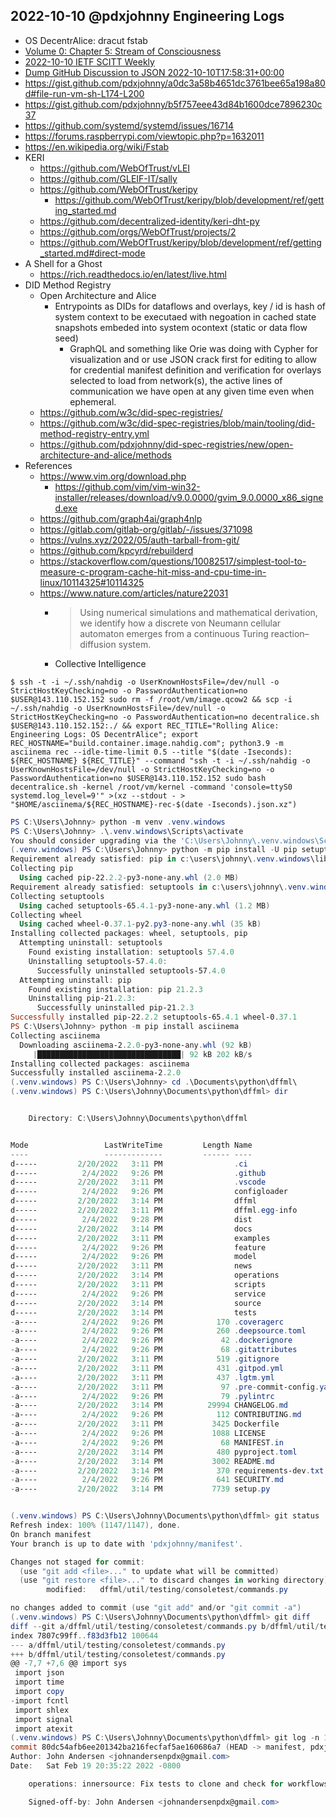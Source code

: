 ## 2022-10-10 @pdxjohnny Engineering Logs

- OS DecentrAlice: dracut fstab
- [Volume 0: Chapter 5: Stream of Consciousness](https://github.com/intel/dffml/blob/main/docs/tutorials/rolling_alice/0000_architecting_alice/0005_stream_of_consciousness.md)
- [2022-10-10 IETF SCITT Weekly](https://github.com/intel/dffml/discussions/1406?sort=new#discussioncomment-3840337)
- [Dump GitHub Discussion to JSON 2022-10-10T17:58:31+00:00](https://gist.github.com/pdxjohnny/9f3dc18f0a42d3107aaa2363331d8faa)
- https://gist.github.com/pdxjohnny/a0dc3a58b4651dc3761bee65a198a80d#file-run-vm-sh-L174-L200
- https://gist.github.com/pdxjohnny/b5f757eee43d84b1600dce7896230c37
- https://github.com/systemd/systemd/issues/16714
- https://forums.raspberrypi.com/viewtopic.php?p=1632011
- https://en.wikipedia.org/wiki/Fstab
- KERI
  - https://github.com/WebOfTrust/vLEI
  - https://github.com/GLEIF-IT/sally
  - https://github.com/WebOfTrust/keripy
    - https://github.com/WebOfTrust/keripy/blob/development/ref/getting_started.md
  - https://github.com/decentralized-identity/keri-dht-py
  - https://github.com/orgs/WebOfTrust/projects/2
  - https://github.com/WebOfTrust/keripy/blob/development/ref/getting_started.md#direct-mode
- A Shell for a Ghost
  - https://rich.readthedocs.io/en/latest/live.html
- DID Method Registry
  - Open Architecture and Alice
    - Entrypoints as DIDs for dataflows and overlays, key / id is hash of system context to be executaed with negoation in cached state snapshots embeded into system ocontext (static or data flow seed)
      - GraphQL and something like Orie was doing with Cypher for visualization and or use JSON crack first for editing to allow for credential manifest definition and verification for overlays selected to load from network(s), the active lines of communication we have open at any given time even when ephemeral.
  - https://github.com/w3c/did-spec-registries/
  - https://github.com/w3c/did-spec-registries/blob/main/tooling/did-method-registry-entry.yml
  - https://github.com/pdxjohnny/did-spec-registries/new/open-architecture-and-alice/methods
- References
  - https://www.vim.org/download.php
    - https://github.com/vim/vim-win32-installer/releases/download/v9.0.0000/gvim_9.0.0000_x86_signed.exe
  - https://github.com/graph4ai/graph4nlp
  - https://gitlab.com/gitlab-org/gitlab/-/issues/371098
  - https://vulns.xyz/2022/05/auth-tarball-from-git/
  - https://github.com/kpcyrd/rebuilderd
  - https://stackoverflow.com/questions/10082517/simplest-tool-to-measure-c-program-cache-hit-miss-and-cpu-time-in-linux/10114325#10114325
  - https://www.nature.com/articles/nature22031
    - > Using numerical simulations and mathematical derivation, we identify how a discrete von Neumann cellular automaton emerges from a continuous Turing reaction–diffusion system.
    - Collective Intelligence

```console
$ ssh -t -i ~/.ssh/nahdig -o UserKnownHostsFile=/dev/null -o StrictHostKeyChecking=no -o PasswordAuthentication=no $USER@143.110.152.152 sudo rm -f /root/vm/image.qcow2 && scp -i ~/.ssh/nahdig -o UserKnownHostsFile=/dev/null -o StrictHostKeyChecking=no -o PasswordAuthentication=no decentralice.sh $USER@143.110.152.152:./ && export REC_TITLE="Rolling Alice: Engineering Logs: OS DecentrAlice"; export REC_HOSTNAME="build.container.image.nahdig.com"; python3.9 -m asciinema rec --idle-time-limit 0.5 --title "$(date -Iseconds): ${REC_HOSTNAME} ${REC_TITLE}" --command "ssh -t -i ~/.ssh/nahdig -o UserKnownHostsFile=/dev/null -o StrictHostKeyChecking=no -o PasswordAuthentication=no $USER@143.110.152.152 sudo bash decentralice.sh -kernel /root/vm/kernel -command 'console=ttyS0 systemd.log_level=9'" >(xz --stdout - > "$HOME/asciinema/${REC_HOSTNAME}-rec-$(date -Iseconds).json.xz")
```

```powershell
PS C:\Users\Johnny> python -m venv .venv.windows
PS C:\Users\Johnny> .\.venv.windows\Scripts\activate
You should consider upgrading via the 'C:\Users\Johnny\.venv.windows\Scripts\python.exe -m pip install --upgrade pip' command.
(.venv.windows) PS C:\Users\Johnny> python -m pip install -U pip setuptools wheel
Requirement already satisfied: pip in c:\users\johnny\.venv.windows\lib\site-packages (21.2.3)
Collecting pip
  Using cached pip-22.2.2-py3-none-any.whl (2.0 MB)
Requirement already satisfied: setuptools in c:\users\johnny\.venv.windows\lib\site-packages (57.4.0)
Collecting setuptools
  Using cached setuptools-65.4.1-py3-none-any.whl (1.2 MB)
Collecting wheel
  Using cached wheel-0.37.1-py2.py3-none-any.whl (35 kB)
Installing collected packages: wheel, setuptools, pip
  Attempting uninstall: setuptools
    Found existing installation: setuptools 57.4.0
    Uninstalling setuptools-57.4.0:
      Successfully uninstalled setuptools-57.4.0
  Attempting uninstall: pip
    Found existing installation: pip 21.2.3
    Uninstalling pip-21.2.3:
      Successfully uninstalled pip-21.2.3
Successfully installed pip-22.2.2 setuptools-65.4.1 wheel-0.37.1
PS C:\Users\Johnny> python -m pip install asciinema
Collecting asciinema
  Downloading asciinema-2.2.0-py3-none-any.whl (92 kB)
     |████████████████████████████████| 92 kB 202 kB/s
Installing collected packages: asciinema
Successfully installed asciinema-2.2.0
(.venv.windows) PS C:\Users\Johnny> cd .\Documents\python\dffml\
(.venv.windows) PS C:\Users\Johnny\Documents\python\dffml> dir


    Directory: C:\Users\Johnny\Documents\python\dffml


Mode                 LastWriteTime         Length Name
----                 -------------         ------ ----
d-----         2/20/2022   3:11 PM                .ci
d-----          2/4/2022   9:26 PM                .github
d-----         2/20/2022   3:11 PM                .vscode
d-----          2/4/2022   9:26 PM                configloader
d-----         2/20/2022   3:14 PM                dffml
d-----         2/20/2022   3:11 PM                dffml.egg-info
d-----          2/4/2022   9:28 PM                dist
d-----         2/20/2022   3:14 PM                docs
d-----         2/20/2022   3:11 PM                examples
d-----          2/4/2022   9:26 PM                feature
d-----          2/4/2022   9:26 PM                model
d-----         2/20/2022   3:11 PM                news
d-----         2/20/2022   3:14 PM                operations
d-----         2/20/2022   3:11 PM                scripts
d-----          2/4/2022   9:26 PM                service
d-----         2/20/2022   3:14 PM                source
d-----         2/20/2022   3:14 PM                tests
-a----          2/4/2022   9:26 PM            170 .coveragerc
-a----          2/4/2022   9:26 PM            260 .deepsource.toml
-a----          2/4/2022   9:26 PM             42 .dockerignore
-a----          2/4/2022   9:26 PM             68 .gitattributes
-a----         2/20/2022   3:11 PM            519 .gitignore
-a----         2/20/2022   3:11 PM            431 .gitpod.yml
-a----         2/20/2022   3:11 PM            437 .lgtm.yml
-a----         2/20/2022   3:11 PM             97 .pre-commit-config.yaml
-a----          2/4/2022   9:26 PM             79 .pylintrc
-a----         2/20/2022   3:14 PM          29994 CHANGELOG.md
-a----          2/4/2022   9:26 PM            112 CONTRIBUTING.md
-a----         2/20/2022   3:11 PM           3425 Dockerfile
-a----          2/4/2022   9:26 PM           1088 LICENSE
-a----          2/4/2022   9:26 PM             68 MANIFEST.in
-a----         2/20/2022   3:14 PM            480 pyproject.toml
-a----         2/20/2022   3:14 PM           3002 README.md
-a----         2/20/2022   3:14 PM            370 requirements-dev.txt
-a----          2/4/2022   9:26 PM            641 SECURITY.md
-a----         2/20/2022   3:14 PM           7739 setup.py


(.venv.windows) PS C:\Users\Johnny\Documents\python\dffml> git status
Refresh index: 100% (1147/1147), done.
On branch manifest
Your branch is up to date with 'pdxjohnny/manifest'.

Changes not staged for commit:
  (use "git add <file>..." to update what will be committed)
  (use "git restore <file>..." to discard changes in working directory)
        modified:   dffml/util/testing/consoletest/commands.py

no changes added to commit (use "git add" and/or "git commit -a")
(.venv.windows) PS C:\Users\Johnny\Documents\python\dffml> git diff
diff --git a/dffml/util/testing/consoletest/commands.py b/dffml/util/testing/consoletest/commands.py
index 7807c99ff..f83d3fb12 100644
--- a/dffml/util/testing/consoletest/commands.py
+++ b/dffml/util/testing/consoletest/commands.py
@@ -7,7 +7,6 @@ import sys
 import json
 import time
 import copy
-import fcntl
 import shlex
 import signal
 import atexit
(.venv.windows) PS C:\Users\Johnny\Documents\python\dffml> git log -n 1
commit 80dc54afb6ee201342ba216fecfaf5ae160686a7 (HEAD -> manifest, pdxjohnny/manifest)
Author: John Andersen <johnandersenpdx@gmail.com>
Date:   Sat Feb 19 20:35:22 2022 -0800

    operations: innersource: Fix tests to clone and check for workflows using git operations

    Signed-off-by: John Andersen <johnandersenpdx@gmail.com>
```